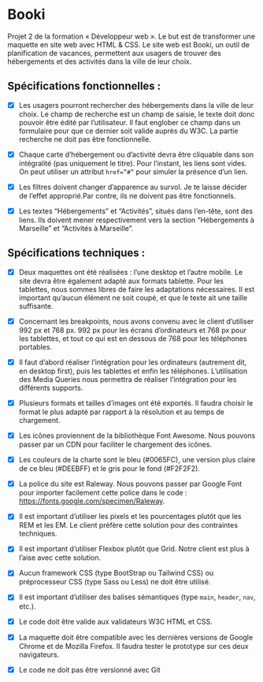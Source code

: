 # Booki

Projet 2 de la formation « Développeur web ». Le but est de transformer une maquette en site web avec HTML & CSS. 
Le site web est Booki, un outil de planification de vacances, permettent aux usagers de trouver des hébergements et des activités dans la ville de leur choix.

## Spécifications fonctionnelles :

- [x] Les usagers pourront rechercher des hébergements dans la ville de leur choix. 
Le champ de recherche est un champ de saisie, le texte doit donc pouvoir être édité par l’utilisateur. 
Il faut englober ce champ dans un formulaire pour que ce dernier soit valide auprès du W3C. La partie recherche ne doit pas être fonctionnelle.

- [x] Chaque carte d’hébergement ou d’activité devra être cliquable dans son intégralité (pas uniquement le titre). 
Pour l’instant, les liens sont vides. On peut utiliser un attribut `href=”#”` pour simuler la présence d’un lien.

- [x] Les filtres doivent changer d’apparence au survol. Je te laisse décider de l’effet approprié.Par contre, ils ne doivent pas être fonctionnels.

- [x] Les textes “Hébergements” et “Activités”, situés dans l’en-tête, sont des liens. 
Ils doivent mener respectivement vers la section “Hébergements à Marseille” et “Activités à Marseille”.

## Spécifications techniques :

- [x] Deux maquettes ont été réalisées : l’une desktop et l’autre mobile. 
Le site devra être également adapté aux formats tablette. Pour les tablettes, nous sommes libres de faire les adaptations nécessaires. 
Il est important qu’aucun élément ne soit coupé, et que le texte ait une taille suffisante.

- [x] Concernant les breakpoints, nous avons convenu avec le client d’utiliser 992 px et 768 px. 
992 px pour les écrans d’ordinateurs et 768 px pour les tablettes, et tout ce qui est en dessous de 768 pour les téléphones portables.

- [x] Il faut d’abord réaliser l’intégration pour les ordinateurs (autrement dit, en desktop first), puis les tablettes et enfin les téléphones. 
L’utilisation des Media Queries nous permettra de réaliser l’intégration pour les différents supports.

- [x] Plusieurs formats et tailles d’images ont été exportés. Il faudra choisir le format le plus adapté par rapport à la résolution et au temps de chargement.

- [x] Les icônes proviennent de la bibliothèque Font Awesome. Nous pouvons passer par un CDN pour faciliter le chargement des icônes.

- [x] Les couleurs de la charte sont le bleu (#0065FC), une version plus claire de ce bleu (#DEEBFF) et le gris pour le fond (#F2F2F2).

- [x] La police du site est Raleway. Nous pouvons passer par Google Font pour importer facilement cette police dans le code : https://fonts.google.com/specimen/Raleway.

- [x] Il est important d’utiliser les pixels et les pourcentages plutôt que les REM et les EM. Le client préfère cette solution pour des contraintes techniques.

- [x] Il est important d’utiliser Flexbox plutôt que Grid. Notre client est plus à l’aise avec cette solution.

- [x] Aucun framework CSS (type BootStrap ou Tailwind CSS) ou préprocesseur CSS (type Sass ou Less) ne doit être utilisé.

- [x] Il est important d’utiliser des balises sémantiques (type `main`, `header`, `nav`, etc.).

- [x] Le code doit être valide aux validateurs W3C HTML et CSS.

- [x] La maquette doit être compatible avec les dernières versions de Google Chrome et de Mozilla Firefox. Il faudra tester le prototype sur ces deux navigateurs.

- [x] Le code ne doit pas être versionné avec Git
